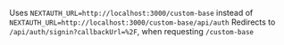 Uses `NEXTAUTH_URL=http://localhost:3000/custom-base` instead of `NEXTAUTH_URL=http://localhost:3000/custom-base/api/auth`
Redirects to `/api/auth/signin?callbackUrl=%2F`, when requesting `/custom-base`